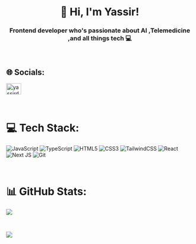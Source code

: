 <br />
<h1 align="center">👋 Hi,  I'm Yassir!</h1>
<h3 align="center">Frontend developer who's passionate about AI ,Telemedicine ,and all things tech 💻</h3>

<br /> 

## 🌐 Socials:
<a href="https://twitter.com/yassirdevelops" target="_blank"><img align="center" src="https://raw.githubusercontent.com/rahuldkjain/github-profile-readme-generator/master/src/images/icons/Social/twitter.svg" alt="yassirdevelops" height="30" width="40" /></a>

<br /> 



# 💻 Tech Stack:
![JavaScript](https://img.shields.io/badge/javascript-%23323330.svg?style=for-the-badge&logo=javascript&logoColor=%23F7DF1E) ![TypeScript](https://img.shields.io/badge/typescript-%23007ACC.svg?style=for-the-badge&logo=typescript&logoColor=white) ![HTML5](https://img.shields.io/badge/html5-%23E34F26.svg?style=for-the-badge&logo=html5&logoColor=white) ![CSS3](https://img.shields.io/badge/css3-%231572B6.svg?style=for-the-badge&logo=css3&logoColor=white) ![TailwindCSS](https://img.shields.io/badge/tailwindcss-%2338B2AC.svg?style=for-the-badge&logo=tailwind-css&logoColor=white)   ![React](https://img.shields.io/badge/react-%2320232a.svg?style=for-the-badge&logo=react&logoColor=%2361DAFB) ![Next JS](https://img.shields.io/badge/Next-black?style=for-the-badge&logo=next.js&logoColor=white) ![Git](https://img.shields.io/badge/git-%23F05033.svg?style=for-the-badge&logo=git&logoColor=white) 

<br /> 

# 📊 GitHub Stats:
![](https://github-readme-streak-stats.herokuapp.com/?user=YassirDevelops&theme=dark&hide_border=false)

<br/>

![](https://github-readme-stats.vercel.app/api/top-langs/?username=YassirDevelops&theme=dark&hide_border=false&include_all_commits=false&count_private=false&layout=compact)

<!-- Proudly created with GPRM ( https://gprm.itsvg.in ) -->



